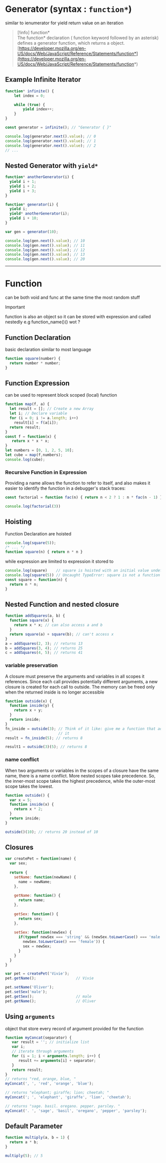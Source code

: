 # Generator (syntax : `function*`)

similar to ienumerator for yield return value on an iteration

> [!info] function*  
> The function* declaration ( function keyword followed by an asterisk) defines a generator function, which returns a object.  
> [https://developer.mozilla.org/en-US/docs/Web/JavaScript/Reference/Statements/function*](https://developer.mozilla.org/en-US/docs/Web/JavaScript/Reference/Statements/function*)  

## Example Infinite Iterator

```JavaScript
function* infinite() {
    let index = 0;

    while (true) {
        yield index++;
    }
}

const generator = infinite(); // "Generator { }"

console.log(generator.next().value); // 0
console.log(generator.next().value); // 1
console.log(generator.next().value); // 2
// ...
```

## Nested Generator with `yield*`

```JavaScript
function* anotherGenerator(i) {
  yield i + 1;
  yield i + 2;
  yield i + 3;
}

function* generator(i) {
  yield i;
  yield* anotherGenerator(i);
  yield i + 10;
}

var gen = generator(10);

console.log(gen.next().value); // 10
console.log(gen.next().value); // 11
console.log(gen.next().value); // 12
console.log(gen.next().value); // 13
console.log(gen.next().value); // 20
```

---

# Function

can be both void and func at the same time the most random stuff

> [!important]  
> function is also an object so it can be stored with expression and called nestedly e.g function_name()() wot ?  

## Function Declaration

basic declaration similar to most language

```JavaScript
function square(number) {
  return number * number;
}
```

## Function Expression

can be used to represent block scoped (local) function

```JavaScript
function map(f, a) {
  let result = []; // Create a new Array
  let i; // Declare variable
  for (i = 0; i != a.length; i++)
    result[i] = f(a[i]);
  return result;
}
const f = function(x) {
   return x * x * x; 
}
let numbers = [0, 1, 2, 5, 10];
let cube = map(f,numbers);
console.log(cube);
```

### Recursive Function in Expression

Providing a name allows the function to refer to itself, and also makes it easier to identify the function in a debugger's stack traces:

```JavaScript
const factorial = function fac(n) { return n < 2 ? 1 : n * fac(n - 1) }

console.log(factorial(3))
```

## Hoisting

Function Declaration are hoisted

```JavaScript
console.log(square(5));
/* ... */
function square(n) { return n * n } 
```

while expression are limited to expression it stored to

```JavaScript
console.log(square)    // square is hoisted with an initial value undefined.
console.log(square(5)) // Uncaught TypeError: square is not a function
const square = function(n) { 
  return n * n; 
}
```

## Nested Function and nested closure

```JavaScript
function addSquares(a, b) {
  function square(x) {
    return x * x; // can also access a and b
  }
  return square(a) + square(b); // can't access x
}
a = addSquares(2, 3); // returns 13
b = addSquares(3, 4); // returns 25
c = addSquares(4, 5); // returns 41
```

### variable preservation

A closure must preserve the arguments and variables in all scopes it references. Since each call provides potentially different arguments, a new closure is created for each call to outside. The memory can be freed only when the returned inside is no longer accessible

```JavaScript
function outside(x) {
  function inside(y) {
    return x + y;
  }
  return inside;
}
fn_inside = outside(3); // Think of it like: give me a function that adds 3 to whatever you give
                        // it
result = fn_inside(5); // returns 8

result1 = outside(3)(5); // returns 8
```

### name conflict

When two arguments or variables in the scopes of a closure have the same name, there is a name conflict. More nested scopes take precedence. So, the inner-most scope takes the highest precedence, while the outer-most scope takes the lowest.

```JavaScript
function outside() {
  var x = 5;
  function inside(x) {
    return x * 2;
  }
  return inside;
}

outside()(10); // returns 20 instead of 10
```

## Closures

```JavaScript
var createPet = function(name) {
  var sex;
  
  return {
    setName: function(newName) {
      name = newName;
    },
    
    getName: function() {
      return name;
    },
    
    getSex: function() {
      return sex;
    },
    
    setSex: function(newSex) {
      if(typeof newSex === 'string' && (newSex.toLowerCase() === 'male' || 
        newSex.toLowerCase() === 'female')) {
        sex = newSex;
      }
    }
  }
}

var pet = createPet('Vivie');
pet.getName();                  // Vivie

pet.setName('Oliver');
pet.setSex('male');
pet.getSex();                   // male
pet.getName();                  // Oliver
```

## Using `arguments`

object that store every record of argument provided for the function

```JavaScript
function myConcat(separator) {
   var result = ''; // initialize list
   var i;
   // iterate through arguments
   for (i = 1; i < arguments.length; i++) {
      result += arguments[i] + separator;
   }
   return result;
}
// returns "red, orange, blue, "
myConcat(', ', 'red', 'orange', 'blue');

// returns "elephant; giraffe; lion; cheetah; "
myConcat('; ', 'elephant', 'giraffe', 'lion', 'cheetah');

// returns "sage. basil. oregano. pepper. parsley. "
myConcat('. ', 'sage', 'basil', 'oregano', 'pepper', 'parsley');
```

## Default Parameter

```JavaScript
function multiply(a, b = 1) {
  return a * b;
}

multiply(5); // 5
```
